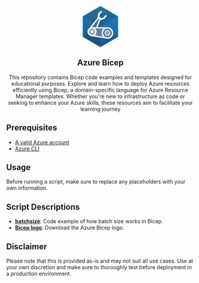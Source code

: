 <p align="center">
 <img width="110px" src=".images/azure-bicep.svg" align="center" alt="Azure Bicep" />
 <h2 align="center">Azure Bicep</h2>
 <p align="center">This repository contains Bicep code examples and templates designed for educational purposes. Explore and learn how to deploy Azure resources efficiently using Bicep, a domain-specific language for Azure Resource Manager templates. Whether you're new to infrastructure as code or seeking to enhance your Azure skills, these resources aim to facilitate your learning journey</p>
</p>

## Prerequisites

- [A valid Azure account][azure-account]
- [Azure CLI][azure-cli]

## Usage
Before running a script, make sure to replace any placeholders with your own information.

## Script Descriptions

- **[batchsize]**: Code example of how batch size works in Bicep.
- **[Bicep logo][bicep-logo]**: Download the Azure Bicep logo.
## Disclaimer
Please note that this is provided as-is and may not suit all use cases. Use at your own discretion and make sure to thoroughly test before deployment in a production environment.

[azure-account]: https://azure.microsoft.com/en-us/free
[azure-cli]: https://docs.microsoft.com/en-us/cli/azure
[batchsize]:bicep/batchsize
[bicep-logo]:https://github.com/Azure/bicep/tree/main/docs/images
